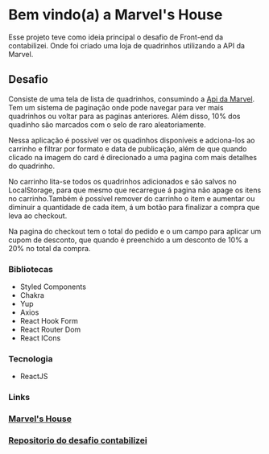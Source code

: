 # Bem vindo(a) a **Marvel's House**

Esse projeto teve como ideia principal o desafio de Front-end da contabilizei. Onde foi criado uma loja de quadrinhos utilizando a API da Marvel.

## Desafio

Consiste de uma tela de lista de quadrinhos, consumindo a [Api da Marvel](https://developer.marvel.com). Tem um sistema de paginação onde pode navegar para ver mais quadrinhos ou voltar para as paginas anteriores. Além disso, 10% dos quadinho são marcados com o selo de raro aleatoriamente.

Nessa aplicação é possível ver os quadinhos disponíveis e adciona-los ao carrinho e filtrar por formato e data de publicação, além de que quando clicado na imagem do card é direcionado a uma pagina com mais detalhes do quadrinho.

No carrinho lita-se todos os quadrinhos adicionados e são salvos no LocalStorage, para que mesmo que recarregue á pagina não apage os itens no carrinho.Também é possível remover do carrinho o item e aumentar ou diminuir a quantidade de cada item, á um botão para finalizar a compra que leva ao checkout.

Na pagina do checkout tem o total do pedido e o um campo para aplicar um cupom de desconto, que quando é preenchido a um desconto de 10% a 20% no total da compra.

### Bibliotecas

- Styled Components
- Chakra
- Yup
- Axios
- React Hook Form
- React Router Dom
- React ICons

### Tecnologia

- ReactJS

### Links

### [Marvel's House](https://adopet-m3.vercel.app/)

### [Repositorio do desafio contabilizei](https://github.com/contabilizei/front-end-teste)
